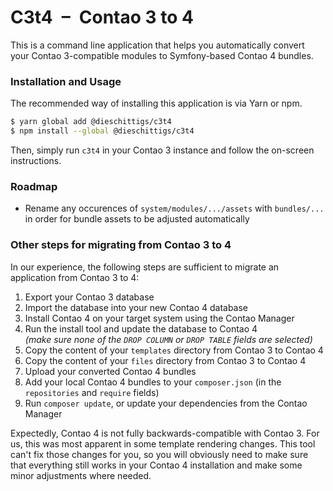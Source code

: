 # C3t4&ensp;&ndash;&ensp;Contao 3 to 4

This is a command line application that helps you automatically convert your Contao 3-compatible modules to Symfony-based Contao 4 bundles.

### Installation and Usage
The recommended way of installing this application is via Yarn or npm.
```sh
$ yarn global add @dieschittigs/c3t4
$ npm install --global @dieschittigs/c3t4
```

Then, simply run `c3t4` in your Contao 3 instance and follow the on-screen instructions.

### Roadmap
- Rename any occurences of `system/modules/.../assets` with `bundles/...` in order for bundle assets to be adjusted automatically

### Other steps for migrating from Contao 3 to 4
In our experience, the following steps are sufficient to migrate an application from Contao 3 to 4:
1. Export your Contao 3 database
2. Import the database into your new Contao 4 database
3. Install Contao 4 on your target system using the Contao Manager
4. Run the install tool and update the database to Contao 4  
  _(make sure none of the `DROP COLUMN` or `DROP TABLE` fields are selected)_
5. Copy the content of your `templates` directory from Contao 3 to Contao 4
6. Copy the content of your `files` directory from Contao 3 to Contao 4
7. Upload your converted Contao 4 bundles
8. Add your local Contao 4 bundles to your `composer.json` (in the `repositories` and `require` fields)
9. Run `composer update`, or update your dependencies from the Contao Manager

Expectedly, Contao 4 is not fully backwards-compatible with Contao 3. For us, this was most apparent in some template rendering changes. This tool can't fix those changes for you, so you will obviously need to make sure that everything still works in your Contao 4 installation and make some minor adjustments where needed.
